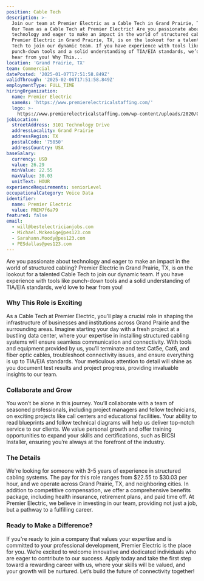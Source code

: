 ```yaml
---
position: Cable Tech
description: >-
  Join our team at Premier Electric as a Cable Tech in Grand Prairie, TX. Join
  Our Team as a Cable Tech at Premier Electric! Are you passionate about
  technology and eager to make an impact in the world of structured cabling?
  Premier Electric in Grand Prairie, TX, is on the lookout for a talented Cable
  Tech to join our dynamic team. If you have experience with tools like
  punch-down tools and a solid understanding of TIA/EIA standards, we’d love to
  hear from you! Why This...
location: 'Grand Prairie, TX'
team: Commercial
datePosted: '2025-01-07T17:51:58.849Z'
validThrough: '2025-02-06T17:51:58.849Z'
employmentType: FULL_TIME
hiringOrganization:
  name: Premier Electric
  sameAs: 'https://www.premierelectricalstaffing.com/'
  logo: >-
    https://www.premierelectricalstaffing.com/wp-content/uploads/2020/05/Premier-Electrical-Staffing-logo.png
jobLocation:
  streetAddress: 3101 Technology Drive
  addressLocality: Grand Prairie
  addressRegion: TX
  postalCode: '75050'
  addressCountry: USA
baseSalary:
  currency: USD
  value: 26.29
  minValue: 22.55
  maxValue: 30.03
  unitText: HOUR
experienceRequirements: seniorLevel
occupationalCategory: Voice Data
identifier:
  name: Premier Electric
  value: PREM7f6a79
featured: false
email:
  - will@bestelectricianjobs.com
  - Michael.Mckeaige@pes123.com
  - Sarahann.Moody@pes123.com
  - PESdallas@pes123.com
---
```




Are you passionate about technology and eager to make an impact in the world of structured cabling? Premier Electric in Grand Prairie, TX, is on the lookout for a talented Cable Tech to join our dynamic team. If you have experience with tools like punch-down tools and a solid understanding of TIA/EIA standards, we’d love to hear from you!

### Why This Role is Exciting

As a Cable Tech at Premier Electric, you’ll play a crucial role in shaping the infrastructure of businesses and institutions across Grand Prairie and the surrounding areas. Imagine starting your day with a fresh project at a bustling data center, where your expertise in installing structured cabling systems will ensure seamless communication and connectivity. With tools and equipment provided by us, you’ll terminate and test Cat5e, Cat6, and fiber optic cables, troubleshoot connectivity issues, and ensure everything is up to TIA/EIA standards. Your meticulous attention to detail will shine as you document test results and project progress, providing invaluable insights to our team.

### Collaborate and Grow

You won’t be alone in this journey. You’ll collaborate with a team of seasoned professionals, including project managers and fellow technicians, on exciting projects like call centers and educational facilities. Your ability to read blueprints and follow technical diagrams will help us deliver top-notch service to our clients. We value personal growth and offer training opportunities to expand your skills and certifications, such as BICSI Installer, ensuring you’re always at the forefront of the industry.

### The Details

We're looking for someone with 3-5 years of experience in structured cabling systems. The pay for this role ranges from $22.55 to $30.03 per hour, and we operate across Grand Prairie, TX, and neighboring cities. In addition to competitive compensation, we offer a comprehensive benefits package, including health insurance, retirement plans, and paid time off. At Premier Electric, we believe in investing in our team, providing not just a job, but a pathway to a fulfilling career.

### Ready to Make a Difference?

If you're ready to join a company that values your expertise and is committed to your professional development, Premier Electric is the place for you. We’re excited to welcome innovative and dedicated individuals who are eager to contribute to our success. Apply today and take the first step toward a rewarding career with us, where your skills will be valued, and your growth will be nurtured. Let’s build the future of connectivity together!